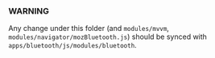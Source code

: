 ### WARNING

Any change under this folder (and `modules/mvvm`, `modules/navigator/mozBluetooth.js`) should be synced with `apps/bluetooth/js/modules/bluetooth`.
